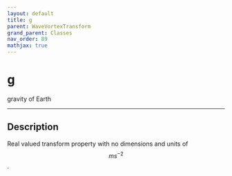 ```yaml
---
layout: default
title: g
parent: WaveVortexTransform
grand_parent: Classes
nav_order: 89
mathjax: true
---
```


#  g

gravity of Earth


---

## Description
Real valued transform property with no dimensions and units of $$m s^{-2}$$.

